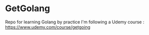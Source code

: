 # GetGolang
Repo for learning Golang by practice
I'm following a Udemy course : https://www.udemy.com/course/getgoing
